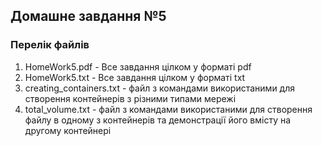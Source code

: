 ## Домашне завдання №5

### Перелік файлів

1. HomeWork5.pdf - Все завдання цілком у форматі pdf
2. HomeWork5.txt - Все завдання цілком у форматі txt
3. creating_containers.txt - файл з командами використаними для створення контейнерів з різними типами мережі
4. total_volume.txt - файл з командами використаними для створення файлу в одному з контейнерів та демонстрації його вмісту на другому контейнері
